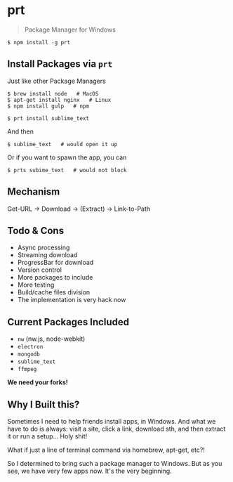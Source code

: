 # prt

> Package Manager for Windows

```plain
$ npm install -g prt
```

## Install Packages via `prt`

Just like other Package Managers

```plain
$ brew install node   # MacOS
$ apt-get install nginx   # Linux
$ npm install gulp   # npm
```

```plain
$ prt install sublime_text
```

And then

```plain
$ sublime_text   # would open it up
```

Or if you want to spawn the app, you can

```plain
$ prts subime_text   # would not block
```

## Mechanism

Get-URL -> Download -> (Extract) -> Link-to-Path

## Todo & Cons

- Async processing
- Streaming download
- ProgressBar for download
- Version control
- More packages to include
- More testing
- Build/cache files division
- The implementation is very hack now

## Current Packages Included

- `nw` (nw.js, node-webkit)
- `electron`
- `mongodb`
- `sublime_text`
- `ffmpeg`

**We need your forks!**

## Why I Built this?

Sometimes I need to help friends install apps, in Windows. And what we have to do is always: visit a site, click a link, download sth, and then extract it or run a setup... Holy shit!

What if just a line of terminal command via homebrew, apt-get, etc?!

So I determined to bring such a package manager to Windows. But as you see, we have very few apps now. It's the very beginning.
